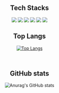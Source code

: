<div align = center>

<br>
  
## Tech Stacks
  <img src="https://img.shields.io/badge/java-007396?style=for-the-badge&logo=java&logoColor=white">
  <img src="https://img.shields.io/badge/c++-00599C?style=for-the-badge&logo=c%2B%2B&logoColor=white">
  <img src="https://img.shields.io/badge/python-3776AB?style=for-the-badge&logo=python&logoColor=white"> 
  <img src="https://img.shields.io/badge/javascript-F7DF1E?style=for-the-badge&logo=javascript&logoColor=white">
  <img src="https://img.shields.io/badge/react-61DAFB?style=for-the-badge&logo=react&logoColor=white">
  <img src="https://img.shields.io/badge/kotlin-7F52FF?style=for-the-badge&logo=kotlin&logoColor=white">
 
 <br> 

 ## Top Langs
[![Top Langs](https://github-readme-stats.vercel.app/api/top-langs/?username=modzivv&layout=compact)](https://github.com/유저명/github-readme-stats)
 
 <br> 

 ## GitHub stats
 ![Anurag's GitHub stats](https://github-readme-stats.vercel.app/api?username=modzivv&show_icons=true&theme=dracula)
 
</div>
